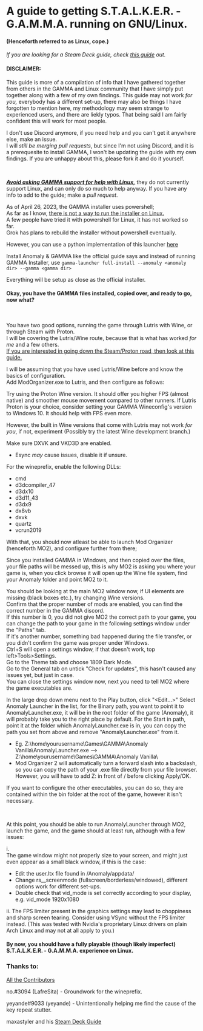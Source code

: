 
<h1>A guide to getting S.T.A.L.K.E.R. - G.A.M.M.A. running on GNU/Linux.</h1>  
<h4>(Henceforth referred to as Linux, cope.)</h4>



*If you are looking for a Steam Deck guide, check [this guide](https://github.com/maxastyler/S.T.A.L.K.E.R.-Gamma-Steam-Deck-Install-Guide/) out.*

<h4>DISCLAIMER:</h4>

This guide is more of a compilation of info that I have gathered together from others in the GAMMA and Linux community that I have simply put together along with a few of my own findings. This guide may not work *for you,* everybody has a different set-up, there may also be things I have forgotten to mention here, my methodology may seem strange to experienced users, and there are liekly typos. That being said I am fairly confident this will work for most people.  

I don't use Discord anymore, if you need help and you can't get it anywhere else, make an issue.  
I will _still be merging pull requests_, but since I'm not using Discord, and it is a prerequesite to install GAMMA, I won't be updating the guide with my own findings. If you are unhappy about this, please fork it and do it yourself.

<br>

<ins>***Avoid asking GAMMA support for help with Linux,***</ins> they do not currently support Linux, and can only do so much to help anyway.
If you have any info to add to the guide; make a _pull request_.

As of April 26, 2023, the GAMMA installer uses powershell;  
As far as I know, <ins>there is not a way to run the installer on Linux.</ins>  
A few people have tried it with powershell for Linux, it has not worked so far.  
Grok has plans to rebuild the installer without powershell eventually.  

However, you can use a python implementation of this launcher [here](https://github.com/Mord3rca/gamma-launcher)

Install Anomaly & GAMMA like the official guide says and instead of running GAMMA Installer, use `gamma-launcher full-install --anomaly <anomaly dir> --gamma <gamma dir>`

Everything will be setup as close as the official installer.

<h4>Okay, you have the GAMMA files installed, copied over, and ready to go, now what?</h4>

<br>

You have two good options, running the game through Lutris with Wine, or through Steam with Proton.  
I will be covering the Lutris/Wine route, because that is what has worked *for me* and a few others.  
<ins>If you are interested in going down the Steam/Proton road, then look at [this guide](https://github.com/maxastyler/S.T.A.L.K.E.R.-Gamma-Steam-Deck-Install-Guide/).</ins>

I will be assuming that you have used Lutris/Wine before and know the basics of configuration.  
Add ModOrganizer.exe to Lutris, and then configure as follows:  

Try using the Proton Wine version. It should offer you higher FPS (almost native) and smoother mouse movement compared to other runners.
If Lutris Proton is your choice, consider setting your GAMMA Wineconfig's version to Windows 10. It should help with FPS even more.

However, the built in Wine versions that come with Lutris may not work *for you*, if not, experiment (Possibly try the latest Wine development branch.)

Make sure DXVK and VKD3D are enabled.
- Esync *may* cause issues, disable it if unsure.

For the wineprefix, enable the following DLLs:  
- cmd
- d3dcompiler_47
- d3dx10
- d3d11_43
- d3dx9
- dx8vb
- dxvk
- quartz
- vcrun2019

With that, you should now atleast be able to launch Mod Organizer (henceforth MO2), and configure further from there;

Since you installed GAMMA in Windows, and then copied over the files, your file paths will be messed up, this is why MO2 is asking you where your game is, when you click browse it will open up the Wine file system, find your Anomaly folder and point MO2 to it.

You should be looking at the main MO2 window now, if UI elements are missing (black boxes etc.), try changing Wine versions.  
Confirm that the proper number of mods are enabled, you can find the correct number in the GAMMA discord.  
If this number is 0, you did not give MO2 the correct path to your game, you can change the path to your game in the following settings window under the "Paths" tab.  
If it's another number, something bad happened during the file transfer, or you didn't confirm the game was proper under Windows.  
Ctrl+S will open a settings window, if that doesn't work, top left>Tools>Settings.  
Go to the Theme tab and choose 1809 Dark Mode.  
Go to the General tab on untick "Check for updates", this hasn't caused any issues yet, but just in case.  
You can close the settings window now, next you need to tell MO2 where the game executables are.  

In the large drop down menu next to the Play button, click "<Edit...>"
Select Anomaly Launcher in the list, for the Binary path, you want to point it to AnomalyLauncher.exe, it will be in the root folder of the game (Anomaly), it will probably take you to the right place by default.
For the Start in path, point it at the folder which AnomalyLauncher.exe is in, you can copy the path you set from above and remove "AnomalyLauncher.exe" from it.
- Eg. Z:\home\yourusername\Games\GAMMA\Anomaly Vanilla\AnomalyLauncher.exe  -->  Z:\home\yourusername\Games\GAMMA\Anomaly Vanilla\
- Mod Organizer 2 will automatically turn a forward slash into a backslash, so you can copy the path of your .exe file directly from your file browser. However, you will have to add Z: in front of / before clicking Apply/OK.

If you want to configure the other executables, you can do so, they are contained within the bin folder at the root of the game, however it isn't necessary.

<br>

At this point, you should be able to run AnomalyLauncher through MO2, launch the game, and the game should at least run, although with a few issues:

i.  
The game window might not properly size to your screen, and might just even appear as a small black window, if this is the case:
- Edit the user.ltx file found in /Anomaly/appdata/
- Change rs__screenmode (fullscreen/borderless/windowed), different options work for different set-ups.
- Double check that vid_mode is set correctly according to your display, e.g. vid_mode 1920x1080

ii.
The FPS limiter present in the graphics settings may lead to choppiness and sharp screen tearing. Consider using VSync without the FPS limiter instead. (This was tested with Nvidia's proprietary Linux drivers on plain Arch Linux and may not at all apply to you.)


<h4>By now, you should have a fully playable (though likely imperfect) S.T.A.L.K.E.R. - G.A.M.M.A. experience on Linux.</h4>


<h3>Thanks to:</h3>
 
[All the Contributors](https://github.com/DravenusRex/stalker-gamma-linux-guide/graphs/contributors)  

no.#3094 (LafreSita) - Groundwork for the wineprefix.  

yeyande#9033 (yeyande) - Unintentionally helping me find the cause of the key repeat stutter.  

maxastyler and his [Steam Deck Guide](https://github.com/maxastyler/S.T.A.L.K.E.R.-Gamma-Steam-Deck-Install-Guide/)




